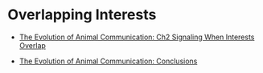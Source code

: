 # Overlapping Interests

- [The Evolution of Animal Communication: Ch2 Signaling When Interests Overlap](https://www.jstor.org/stable/pdf/j.ctt7s9pr.6.pdf?refreqid=excelsior%3A4574f71958c2a4c2d042283b0e8fa4a8&ab_segments=&origin=)

- [The Evolution of Animal Communication: Conclusions](https://www.jstor.org/stable/pdf/j.ctt7s9pr.10.pdf?refreqid=excelsior%3Af7b78a58130701c87f0569df5e01aca2&ab_segments=&origin=&acceptTC=1)

